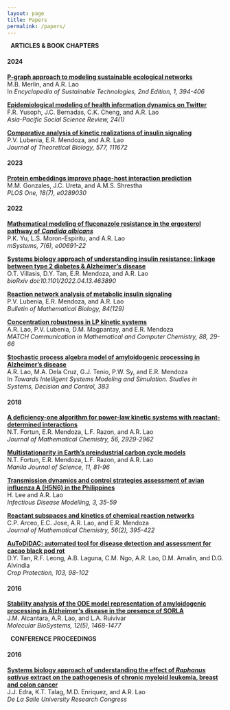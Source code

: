 ```yaml
---
layout: page
title: Papers
permalink: /papers/
---
```

<i class="fa-regular fa-newspaper"></i> &nbsp; **ARTICLES & BOOK CHAPTERS**

#### 2024
[**P-graph approach to modeling sustainable ecological networks**](https://www.sciencedirect.com/science/article/pii/B9780323903868000383?via%3Dihub) <br>
M.B. Merlin, and A.R. Lao <br>
In *Encyclopedia of Sustainable Technologies, 2nd Edition, 1, 394-406*

[**Epidemiological modeling of health information dynamics on Twitter**](https://www.dlsu.edu.ph/wp-content/uploads/pdf/research/journals/apssr/2024-march-vol24-1/ra7.pdf) <br>
F.R. Yusoph, J.C. Bernadas, C.K. Cheng, and A.R. Lao <br>
*Asia-Pacific Social Science Review, 24(1)*

[**Comparative analysis of kinetic realizations of insulin signaling**](https://www.sciencedirect.com/science/article/pii/S0022519323002692) <br>
P.V. Lubenia, E.R. Mendoza, and A.R. Lao <br>
*Journal of Theoretical Biology, 577, 111672*

#### 2023
[**Protein embeddings improve phage-host interaction prediction**](https://journals.plos.org/plosone/article/authors?id=10.1371/journal.pone.0289030) <br>
M.M. Gonzales, J.C. Ureta, and A.M.S. Shrestha <br>
*PLOS One, 18(7), e0289030*

#### 2022
[**Mathematical modeling of fluconazole resistance in the ergosterol pathway of *Candida albicans***](https://journals.asm.org/doi/10.1128/msystems.00691-22) <br>
P.K. Yu, L.S. Moron-Espiritu, and A.R. Lao <br>
*mSystems, 7(6), e00691-22*

[**Systems biology approach of understanding insulin resistance: linkage between type 2 diabetes & Alzheimer’s disease**](https://www.biorxiv.org/content/biorxiv/early/2022/04/15/2022.04.13.463890.full.pdf) <br>
O.T. Villasis, D.Y. Tan, E.R. Mendoza, and A.R. Lao <br>
*bioRxiv doi:10.1101/2022.04.13.463890*

[**Reaction network analysis of metabolic insulin signaling**](https://link.springer.com/article/10.1007/s11538-022-01087-3) <br>
P.V. Lubenia, E.R. Mendoza, and A.R. Lao <br>
*Bulletin of Mathematical Biology, 84(129)*

[**Concentration robustness in LP kinetic systems**](https://match.pmf.kg.ac.rs/electronic_versions/Match88/n1/match88n1_29-66.pdf) <br>
A.R. Lao, P.V. Lubenia, D.M. Magpantay, and E.R. Mendoza <br>
*MATCH Communication in Mathematical and Computer Chemistry, 88, 29-66*

[**Stochastic process algebra model of amyloidogenic processing in Alzheimer’s disease**](https://link.springer.com/chapter/10.1007/978-3-030-79606-8_18) <br>
A.R. Lao, M.A. Dela Cruz, G.J. Tenio, P.W. Sy, and E.R. Mendoza <br>
In *Towards Intelligent Systems Modeling and Simulation. Studies in Systems, Decision and Control, 383*

#### 2018
[**A deficiency-one algorithm for power-law kinetic systems with reactant-determined interactions**](https://link.springer.com/article/10.1007/s10910-018-0925-2) <br>
N.T. Fortun, E.R. Mendoza, L.F. Razon, and A.R. Lao <br>
*Journal of Mathematical Chemistry, 56, 2929-2962*

[**Multistationarity in Earth’s preindustrial carbon cycle models**](https://www.dlsu.edu.ph/research/publishing-house/journals/manila-journal-of-science/mjs11-9/) <br>
N.T. Fortun, E.R. Mendoza, L.F. Razon, and A.R. Lao <br>
*Manila Journal of Science, 11, 81-96*

[**Transmission dynamics and control strategies assessment of avian influenza A (H5N6) in the Philippines**](https://www.sciencedirect.com/science/article/pii/S2468042717300593) <br>
H. Lee and A.R. Lao <br>
*Infectious Disease Modelling, 3, 35-59*

[**Reactant subspaces and kinetics of chemical reaction networks**](https://link.springer.com/article/10.1007/s10910-017-0809-x) <br>
C.P. Arceo, E.C. Jose, A.R. Lao, and E.R. Mendoza <br>
*Journal of Mathematical Chemistry, 56(2), 395-422*

[**AuToDiDAC: automated tool for disease detection and assessment for cacao black pod rot**](https://www.sciencedirect.com/science/article/pii/S0261219417302867) <br>
D.Y. Tan, R.F. Leong, A.B. Laguna, C.M. Ngo, A.R. Lao, D.M. Amalin, and D.G. Alvindia <br>
*Crop Protection, 103, 98-102*

#### 2016
[**Stability analysis of the ODE model representation of amyloidogenic processing in Alzheimer's disease in the presence of SORLA**](https://pubs.rsc.org/en/content/articlelanding/2016/MB/c5mb00741k) <br>
J.M. Alcantara, A.R. Lao, and L.A. Ruivivar <br>
*Molecular BioSystems, 12(5), 1468-1477*

<i class="fa-solid fa-comments"></i> &nbsp; **CONFERENCE PROCEEDINGS**

#### 2016
[**Systems biology approach of understanding the effect of *Raphanus sativus* extract on the pathogenesis of chronic myeloid leukemia, breast and colon cancer**](https://www.dlsu.edu.ph/wp-content/uploads/pdf/conferences/research-congress-proceedings/2016/FNH/FNH-I-03.pdf) <br>
J.J. Edra, K.T. Talag, M.D. Enriquez, and A.R. Lao <br>
*De La Salle University Research Congress*
